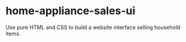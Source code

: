 # home-appliance-sales-ui
Use pure HTML and CSS to build a website interface selling household items.

